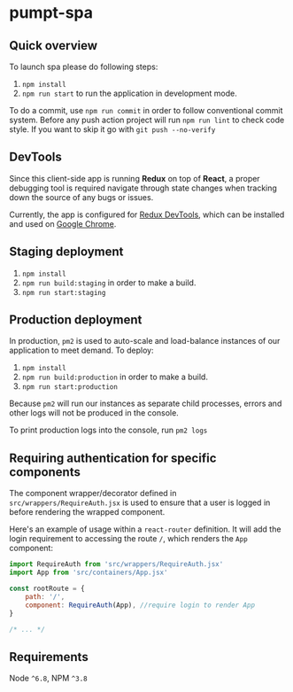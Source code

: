 # pumpt-spa

## Quick overview

To launch spa please do following steps:

1. `npm install`
2. `npm run start` to run the application in development mode.

To do a commit, use `npm run commit` in order to follow conventional commit system.
Before any push action project will run `npm run lint` to check code style.
If you want to skip it go with `git push --no-verify`

## DevTools

Since this client-side app is running **Redux** on top of **React**, a proper debugging tool is required navigate through state changes when tracking down the source of any bugs or issues.

Currently, the app is configured for [Redux DevTools](https://chrome.google.com/webstore/detail/redux-devtools/lmhkpmbekcpmknklioeibfkpmmfibljd?hl=en), which can be installed and used on [Google Chrome](https://www.google.com/chrome/browser/desktop/index.html).

## Staging deployment

1. `npm install`
2. `npm run build:staging` in order to make a build.
3. `npm run start:staging`

## Production deployment

In production, `pm2` is used to auto-scale and load-balance instances of our application to meet demand. To deploy:

1. `npm install`
2. `npm run build:production` in order to make a build.
4. `npm run start:production`

Because `pm2` will run our instances as separate child processes, errors and other logs will not be produced in the console.  

To print production logs into the console, run `pm2 logs`

## Requiring authentication for specific components
The component wrapper/decorator defined in `src/wrappers/RequireAuth.jsx` is used to ensure that a user is logged in before rendering the wrapped component.

Here's an example of usage within a `react-router` definition. It will add the login requirement to accessing the route `/`, which renders the `App` component:

```javascript
import RequireAuth from 'src/wrappers/RequireAuth.jsx'
import App from 'src/containers/App.jsx'

const rootRoute = {
    path: '/',
    component: RequireAuth(App), //require login to render App
}

/* ... */
```



## Requirements

Node `^6.8`, NPM `^3.8`
